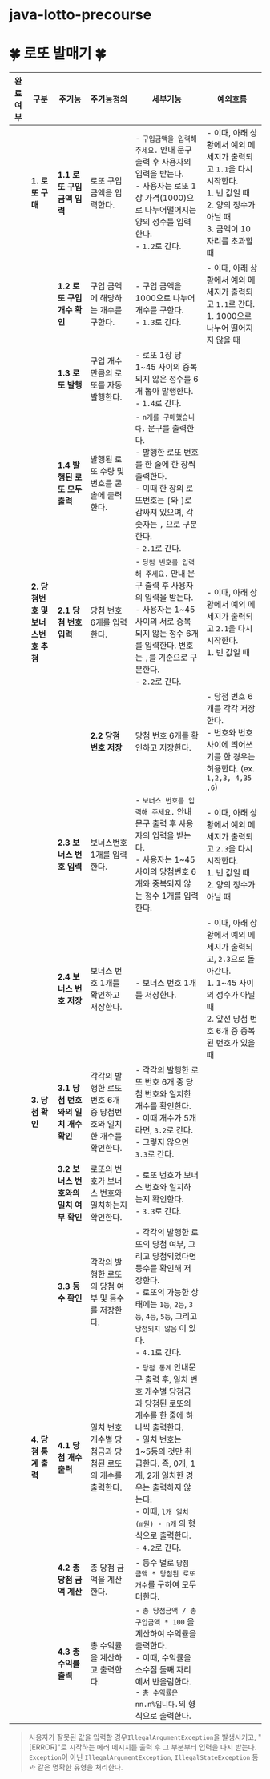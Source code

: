 # java-lotto-precourse

# 🍀 로또 발매기 🍀

| 완료여부 | 구분 | 주기능                       | 주기능정의                                  | 세부기능                                                                                                                                                                                                                     | 예외흐름                                                                                                                                     |
| --- | --- |---------------------------|----------------------------------------|--------------------------------------------------------------------------------------------------------------------------------------------------------------------------------------------------------------------------|------------------------------------------------------------------------------------------------------------------------------------------|
|  | **1. 로또 구매** | **1.1 로또 구입 금액 입력**       | 로또 구입 금액을 입력한다.                        | - `구입금액을 입력해 주세요.` 안내 문구 출력 후 사용자의 입력을 받는다. <br>- 사용자는 로또 1장 가격(1000)으로 나누어떨어지는 양의 정수를 입력한다. <br>- `1.2`로 간다.                                                                                                            | - 이때, 아래 상황에서 예외 메세지가 출력되고 `1.1`을 다시 시작한다. <br>1. 빈 값일 때 <br>2. 양의 정수가 아닐 때 <br>3. 금액이 10자리를 초과할 때                                       |
   |  |  | **1.2 로또 구입 개수 확인**       | 구입 금액에 해당하는 개수를 구한다.                   | - 구입 금액을 1000으로 나누어 개수를 구한다. <br>- `1.3`로 간다.                                                                                                                                                                            | - 이때, 아래 상황에서 예외 메세지가 출력되고 `1.1`로 간다. <br>1. 1000으로 나누어 떨어지지 않을 때                                                                        |
   |  |  | **1.3 로또 발행**             | 구입 개수만큼의 로또를 자동 발행한다.                  | - 로또 1장 당 1~45 사이의 중복되지 않은 정수를 6개 뽑아 발행한다.                                                                     <br>- `1.4`로 간다.                                                                                          |                                                                                                                                          |
  |  |  | **1.4 발행된 로또 모두 출력**      | 발행된 로또 수량 및 번호를 콘솔에 출력한다.              | - `n개를 구매했습니다.` 문구를 출력한다. <br>- 발행한 로또 번호를 한 줄에 한 장씩 출력한다. <br>- 이때 한 장의 로또번호는 `[`와 `]`로 감싸져 있으며, 각 숫자는 `,` 으로 구분한다. <br>- `2.1`로 간다.                                                                                    |                                                                                                                                          |
  |  | **2. 당첨번호 및 보너스번호 추첨** | **2.1 당첨 번호 입력**          | 당첨 번호 6개를 입력한다.                        | - `당첨 번호를 입력해 주세요.` 안내 문구 출력 후 사용자의 입력을 받는다. <br>- 사용자는 1~45 사이의 서로 중복되지 않는 정수 6개를 입력한다. 번호는 `,`를 기준으로 구분한다. <br>- `2.2`로 간다.                                                                                            | - 이때, 아래 상황에서 예외 메세지가 출력되고 `2.1`을 다시 시작한다. <br>1.  빈 값일 때                                                                                |
    |  |  | **2.2 당첨 번호 저장**          | 당첨 번호 6개를 확인하고 저장한다.                   | - 당첨 번호 6개를 각각 저장한다.                                                                                                                                <br>- 번호와 번호 사이에 띄어쓰기를 한 경우는 허용한다. (ex. `1,2,3, 4,35 ,6`)            | - 이때, 아래 상황에서 예외 메세지가 출력되고 `2.1` 로 돌아간다. <br>1. 입력한 번호가 6개가 아닐 때 <br>2. 1~45 사이의 정수 이외의 문자가 섞여 있을 때 (번호 중간의 띄어쓰기 포함) <br>3. 중복된 번호가 있을 때 |
   |  |  | **2.3 보너스 번호 입력**         | 보너스번호 1개를 입력한다.                        | - `보너스 번호를 입력해 주세요.` 안내 문구 출력 후 사용자의 입력을 받는다. <br>- 사용자는 1~45 사이의 당첨번호 6개와 중복되지 않는 정수 1개를 입력한다.                                                                                                                          | - 이때, 아래 상황에서 예외 메세지가 출력되고 `2.3`을 다시 시작한다. <br>1. 빈 값일 때 <br>2. 양의 정수가 아닐 때                                                              |
   |  |  | **2.4 보너스 번호 저장**         | 보너스 번호 1개를 확인하고 저장한다.                  | - 보너스 번호 1개를 저장한다.                                                                                                                                                                                                       | - 이때, 아래 상황에서 예외 메세지가 출력되고, `2.3`으로 돌아간다. <br>1. 1~45 사이의 정수가 아닐 때 <br>2. 앞선 당첨 번호 6개 중 중복된 번호가 있을 때                                     |
   |  | **3. 당첨 확인** | **3.1 당첨 번호와의 일치 개수 확인**  | 각각의 발행한 로또 번호 6개 중 당첨번호와 일치한 개수를 확인한다. | - 각각의 발행한 로또 번호 6개 중 당첨 번호와 일치한 개수를 확인한다. <br>- 이때 개수가 5개라면, `3.2`로 간다. <br>- 그렇지 않으면 `3.3`로 간다.                                                                                                                         |                                                                                                                                          |
  |  |  | **3.2 보너스 번호와의 일치 여부 확인** | 로또의 번호가 보너스 번호와 일치하는지 확인한다.            | - 로또 번호가 보너스 번호와 일치하는지 확인한다.                                                                                                                                                                                   <br>- `3.3`로 간다. |                                                                                                                                          |
  |  |  | **3.3 등수 확인**             | 각각의 발행한 로또의 당첨 여부 및 등수를 저장한다.          | - 각각의 발행한 로또의 당첨 여부, 그리고 당첨되었다면 등수를 확인해 저장한다. <br>- 로또의 가능한 상태에는 `1등`, `2등`, `3등`, `4등`, `5등`, 그리고 `당첨되지 않음` 이 있다. <br>- `4.1`로 간다.                                                                                      |                                                                                                                                          |
  |  | **4. 당첨 통계 출력** | **4.1 당첨 개수 출력**          | 일치 번호 개수별 당첨금과 당첨된 로또의 개수를 출력한다.       | - `당첨 통계` 안내문구 출력 후, 일치 번호 개수별 당첨금과 당첨된 로또의 개수를 한 줄에 하나씩 출력한다. <br>- 일치 번호는 1~5등의 것만 취급한다. 즉, 0개, 1개, 2개 일치한 경우는 출력하지 않는다. <br>- 이때, `l개 일치 (m원) - n개` 의 형식으로 출력한다. <br>- `4.2`로 간다.                                     |                                                                                                                                          |
  |  |  | **4.2 총 당첨 금액 계산**        | 총 당첨 금액을 계산한다.                         | - 등수 별로 `당첨 금액 * 당첨된 로또 개수`를 구하여 모두 더한다.                                                                                                                                                                                 |                                                                                                                                          |
| | | **4.3 총 수익률 출력**          | 총 수익률을 계산하고 출력한다.                      | - `총 당첨금액 / 총 구입금액 * 100` 을 계산하여 수익률을 출력한다. <br> - 이때, 수익률을 소수점 둘째 자리에서 반올림한다. <br>- `총 수익률은 nn.n%입니다.`의 형식으로 출력한다.                                                                                                      | 

> 사용자가 잘못된 값을 입력할 경우`IllegalArgumentException`을 발생시키고, "[ERROR]"로 시작하는 에러 메시지를 출력 후 그 부분부터 입력을 다시 받는다.<br>
>`Exception`이 아닌 `IllegalArgumentException`, `IllegalStateException` 등과 같은 명확한 유형을 처리한다.